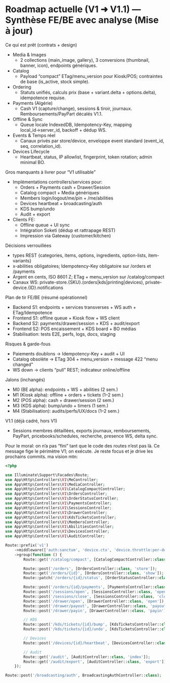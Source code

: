 # Roadmap actuelle (V1 ➜ V1.1) — Synthèse FE/BE avec analyse (Mise à jour)

Ce qui est prêt (contrats + design)
- Media & Images
    - 2 collections (main_image, gallery), 3 conversions (thumbnail, banner, icon), endpoints génériques.
- Catalog
    - Payload “compact” ETag/menu_version pour Kiosk/POS; contraintes de base (is_active, stock simple).
- Ordering
    - Statuts unifiés, calculs prix (base + variant.delta + options.delta), idempotence requise.
- Payments (Algérie)
    - Cash V1 (capture/change), sessions & tiroir, journaux. Remboursements/PayPart décalés V1.1.
- Offline & Sync
    - Queue locale IndexedDB, Idempotency-Key, mapping local_id→server_id, backoff + dédup WS.
- Events & Temps réel
    - Canaux privés par store/device, enveloppe event standard (event_id, seq, correlation_id).
- Devices Lifecycle
    - Heartbeat, status, IP allowlist, fingerprint, token rotation; admin minimal BO.

Gros manquants à livrer pour “V1 utilisable”
- Implémentations controllers/services pour:
    - Orders + Payments cash + Drawer/Session
    - Catalog compact + Media génériques
    - Members login/logout/me/pin + /me/abilities
    - Devices heartbeat + broadcasting/auth
    - KDS bump/undo
    - Audit + export
- Clients FE:
    - Offline queue + UI sync
    - Intégration Soketi (dédup et rattrapage REST)
    - Impression via Gateway (customer/kitchen)

Décisions verrouillées
- types REST {categories, items, options, ingredients, option-lists, item-variants}
- x-abilities obligatoires; Idempotency-Key obligatoire sur /orders et /payments
- Argent en cents, ISO 8601 Z; ETag + menu_version sur /catalog/compact
- Canaux WS: private-store.{SKU}.(orders|kds|printing|devices), private-device.{ID}.notifications

Plan de tir FE/BE (résumé opérationnel)
- Backend S1: endpoints + services transverses + WS auth + ETag/Idempotence
- Frontend S1: offline queue + Kiosk flow + WS client
- Backend S2: payments/drawer/session + KDS + audit/export
- Frontend S2: POS encaissement + KDS board + BO médias
- Stabilisation: tests E2E, perfs, logs, docs, staging

Risques & garde-fous
- Paiements doublons → Idempotency-Key + audit + UI
- Catalog obsolète → ETag 304 + menu_version + message 422 “menu changed”
- WS down → clients “pull” REST; indicateur online/offline

Jalons (inchangés)
- M0 (BE alpha): endpoints + WS + abilities (2 sem.)
- M1 (Kiosk alpha): offline + orders + tickets (1–2 sem.)
- M2 (POS alpha): cash + drawer/session (2 sem.)
- M3 (KDS alpha): bump/undo + timers (1 sem.)
- M4 (Stabilisation): audits/perfs/UX/docs (1–2 sem.)

V1.1 (déjà cadré, hors V1)
- Sessions membres détaillées, exports journaux, remboursements, PayPart, pricebooks/schedules, recherche, presence WS, delta sync.

Pour le moral: on n’a pas “fini” tant que le code des routes n’est pas là. Ce message fige le périmètre V1; on exécute. Je reste focus et je drive les prochains commits.
ma vision mtn:
```php
<?php

use Illuminate\Support\Facades\Route;
use App\Http\Controllers\V1\MeController;
use App\Http\Controllers\V1\MediaController;
use App\Http\Controllers\V1\CatalogCompactController;
use App\Http\Controllers\V1\OrdersController;
use App\Http\Controllers\V1\OrderStatusController;
use App\Http\Controllers\V1\PaymentsController;
use App\Http\Controllers\V1\SessionsController;
use App\Http\Controllers\V1\DrawerController;
use App\Http\Controllers\V1\KdsTicketsController;
use App\Http\Controllers\V1\MembersController;
use App\Http\Controllers\V1\AbilitiesController;
use App\Http\Controllers\V1\DevicesController;
use App\Http\Controllers\V1\AuditController;

Route::prefix('v1')
    ->middleware(['auth:sanctum', 'device.ctx', 'device.throttle:per-device', 'correlate'])
    ->group(function () {
        Route::get('/catalog/compact', [CatalogCompactController::class, 'index']);

        Route::post('/orders', [OrdersController::class, 'store']);
        Route::get('/orders/{id}', [OrdersController::class, 'show']);
        Route::patch('/orders/{id}/status', [OrderStatusController::class, 'update']);

        Route::post('/orders/{id}/payments', [PaymentsController::class, 'store']);
        Route::post('/sessions/open', [SessionsController::class, 'open']);
        Route::post('/sessions/close', [SessionsController::class, 'close']);
        Route::post('/drawer/open', [DrawerController::class, 'open']);
        Route::post('/drawer/payout', [DrawerController::class, 'payout']);
        Route::post('/drawer/payin', [DrawerController::class, 'payin']);

        // KDS
        Route::post('/kds/tickets/{id}/bump', [KdsTicketsController::class, 'bump']);
        Route::post('/kds/tickets/{id}/undo', [KdsTicketsController::class, 'undo']);

        // Devices
        Route::post('/devices/{id}/heartbeat', [DevicesController::class, 'heartbeat']);

        // Audit
        Route::get('/audit', [AuditController::class, 'index']);
        Route::get('/audit/export', [AuditController::class, 'export']);
    });

Route::post('/broadcasting/auth', BroadcastingAuthController::class);
```
